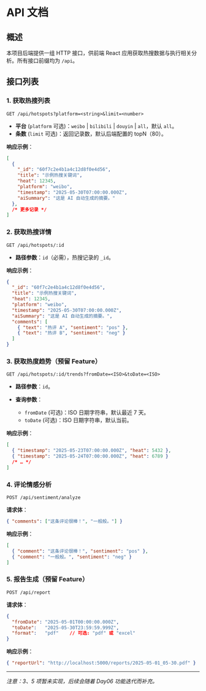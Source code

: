 # API 文档

## 概述

本项目后端提供一组 HTTP 接口，供前端 React 应用获取热搜数据与执行相关分析。所有接口前缀均为 `/api`。

## 接口列表

### 1. 获取热搜列表

```
GET /api/hotspots?platform=<string>&limit=<number>
```

* **平台** (`platform` 可选)：`weibo` | `bilibili` | `douyin` | `all`，默认 `all`。
* **条数** (`limit` 可选)：返回记录数，默认后端配置的 topN（80）。

**响应示例**：

```json
[
  {
    "_id": "60f7c2e4b1a4c12d8f0e4d56",
    "title": "示例热搜关键词",
    "heat": 12345,
    "platform": "weibo",
    "timestamp": "2025-05-30T07:00:00.000Z",
    "aiSummary": "这是 AI 自动生成的摘要。"
  },
  /* 更多记录 */
]
```

### 2. 获取热搜详情

```
GET /api/hotspots/:id
```

* **路径参数**：`id`（必需），热搜记录的 `_id`。

**响应示例**：

```json
{
  "_id": "60f7c2e4b1a4c12d8f0e4d56",
  "title": "示例热搜关键词",
  "heat": 12345,
  "platform": "weibo",
  "timestamp": "2025-05-30T07:00:00.000Z",
  "aiSummary": "这是 AI 自动生成的摘要。",
  "comments": [
    { "text": "热评 A", "sentiment": "pos" },
    { "text": "热评 B", "sentiment": "neg" }
  ]
}
```

### 3. 获取热度趋势（预留 Feature）

```
GET /api/hotspots/:id/trends?fromDate=<ISO>&toDate=<ISO>
```

* **路径参数**：`id`。
* **查询参数**：

  * `fromDate` (可选)：ISO 日期字符串，默认最近 7 天。
  * `toDate`   (可选)：ISO 日期字符串，默认当前。

**响应示例**：

```json
[
  { "timestamp": "2025-05-23T07:00:00.000Z", "heat": 5432 },
  { "timestamp": "2025-05-24T07:00:00.000Z", "heat": 6789 }
  /* … */
]
```

### 4. 评论情感分析

```
POST /api/sentiment/analyze
```

**请求体**：

```json
{ "comments": ["这条评论很棒！", "一般般。"] }
```

**响应示例**：

```json
[
  { "comment": "这条评论很棒！", "sentiment": "pos" },
  { "comment": "一般般。", "sentiment": "neg" }
]
```

### 5. 报告生成（预留 Feature）

```
POST /api/report
```

**请求体**：

```json
{
  "fromDate": "2025-05-01T00:00:00.000Z",
  "toDate":   "2025-05-30T23:59:59.999Z",
  "format":   "pdf"    // 可选: "pdf" 或 "excel"
}
```

**响应示例**：

```json
{ "reportUrl": "http://localhost:5000/reports/2025-05-01_05-30.pdf" }
```

---

*注意：3、5 项暂未实现，后续会随着 Day06 功能迭代而补充。*
